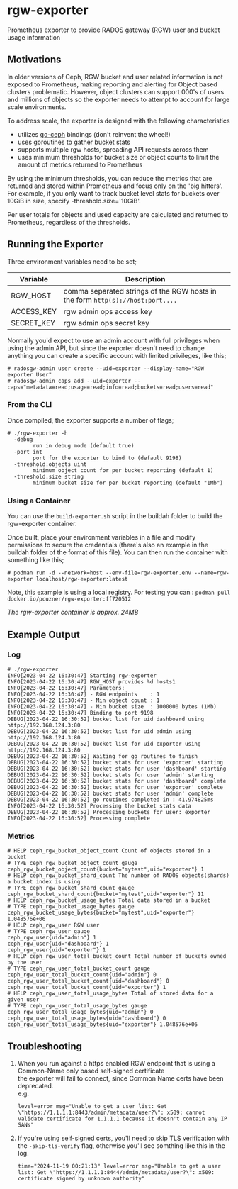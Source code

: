 # rgw-exporter
Prometheus exporter to provide RADOS gateway (RGW) user and bucket usage information

## Motivations
In older versions of Ceph, RGW bucket and user related information is not exposed to Prometheus, making reporting and 
alerting for Object based clusters problematic. However, object clusters can support 000's of users and millions of objects
so the exporter needs to attempt to account for large scale environments.

To address scale, the exporter is designed with the following characteristics

* utilizes [go-ceph](http://github.com/ceph/go-ceph) bindings (don't reinvent the wheel!)
* uses goroutines to gather bucket stats
* supports multiple rgw hosts, spreading API requests across them
* uses minimum thresholds for bucket size or object counts to limit the amount of metrics returned to Prometheus

By using the minimum thresholds, you can reduce the metrics that are returned and stored within Prometheus and focus only on the 'big hitters'. For example, if you only want to track bucket level stats for buckets over 10GiB in size, specify -threshold.size='10GiB'. 

Per user totals for objects and used capacity are calculated and returned to Prometheus, regardless of the thresholds.


## Running the Exporter 

Three environment variables need to be set;

| Variable | Description |
|----------|-------------|
| RGW_HOST | comma separated strings of the RGW hosts in the form ```http(s)://host:port,...``` |
| ACCESS_KEY | rgw admin ops access key |
| SECRET_KEY | rgw admin ops secret key |

Normally you'd expect to use an admin account with full privileges when using the admin API, but since the exporter doesn't need to change anything you can create a specific account with limited privileges, like this;

```
# radosgw-admin user create --uid=exporter --display-name="RGW exporter User"
# radosgw-admin caps add --uid=exporter --caps="metadata=read;usage=read;info=read;buckets=read;users=read"
```

### From the CLI

Once compiled, the exporter supports a number of flags;

```
# ./rgw-exporter -h 
  -debug
        run in debug mode (default true)
  -port int
        port for the exporter to bind to (default 9198)
  -threshold.objects uint
        minimum object count for per bucket reporting (default 1)
  -threshold.size string
        minimum bucket size for per bucket reporting (default "1Mb")
```

### Using a Container
You can use the `build-exporter.sh` script in the buildah folder to build the rgw-exporter container.

Once built, place your environment variables in a file and modify permissions to secure the credentials (there's also an example in the buildah folder of the format of this file). You can then run the container with something like this;

```
# podman run -d --network=host --env-file=rgw-exporter.env --name=rgw-exporter localhost/rgw-exporter:latest
```

Note, this example is using a local registry. For testing you can : ```podman pull docker.io/pcuzner/rgw-exporter:ff720512```

*The rgw-exporter container is approx. 24MB*

## Example Output
### Log
```
# ./rgw-exporter 
INFO[2023-04-22 16:30:47] Starting rgw-exporter                        
INFO[2023-04-22 16:30:47] RGW_HOST provides %d hosts1                  
INFO[2023-04-22 16:30:47] Parameters:                                  
INFO[2023-04-22 16:30:47] - RGW endpoints    : 1                       
INFO[2023-04-22 16:30:47] - Min object count : 1                       
INFO[2023-04-22 16:30:47] - Min bucket size  : 1000000 bytes (1Mb)     
INFO[2023-04-22 16:30:47] Binding to port 9198                         
DEBUG[2023-04-22 16:30:52] bucket list for uid dashboard using http://192.168.124.3:80 
DEBUG[2023-04-22 16:30:52] bucket list for uid admin using http://192.168.124.3:80 
DEBUG[2023-04-22 16:30:52] bucket list for uid exporter using http://192.168.124.3:80 
DEBUG[2023-04-22 16:30:52] Waiting for go routines to finish            
DEBUG[2023-04-22 16:30:52] bucket stats for user 'exporter' starting    
DEBUG[2023-04-22 16:30:52] bucket stats for user 'dashboard' starting   
DEBUG[2023-04-22 16:30:52] bucket stats for user 'admin' starting       
DEBUG[2023-04-22 16:30:52] bucket stats for user 'dashboard' complete   
DEBUG[2023-04-22 16:30:52] bucket stats for user 'exporter' complete    
DEBUG[2023-04-22 16:30:52] bucket stats for user 'admin' complete       
DEBUG[2023-04-22 16:30:52] go routines completed in : 41.974825ms       
INFO[2023-04-22 16:30:52] Processing the bucket stats data             
DEBUG[2023-04-22 16:30:52] Processing buckets for user: exporter        
INFO[2023-04-22 16:30:52] Processing complete  
```

### Metrics
```
# HELP ceph_rgw_bucket_object_count Count of objects stored in a bucket
# TYPE ceph_rgw_bucket_object_count gauge
ceph_rgw_bucket_object_count{bucket="mytest",uid="exporter"} 1
# HELP ceph_rgw_bucket_shard_count The number of RADOS objects(shards) a bucket index is using
# TYPE ceph_rgw_bucket_shard_count gauge
ceph_rgw_bucket_shard_count{bucket="mytest",uid="exporter"} 11
# HELP ceph_rgw_bucket_usage_bytes Total data stored in a bucket
# TYPE ceph_rgw_bucket_usage_bytes gauge
ceph_rgw_bucket_usage_bytes{bucket="mytest",uid="exporter"} 1.048576e+06
# HELP ceph_rgw_user RGW user
# TYPE ceph_rgw_user gauge
ceph_rgw_user{uid="admin"} 1
ceph_rgw_user{uid="dashboard"} 1
ceph_rgw_user{uid="exporter"} 1
# HELP ceph_rgw_user_total_bucket_count Total number of buckets owned by the user
# TYPE ceph_rgw_user_total_bucket_count gauge
ceph_rgw_user_total_bucket_count{uid="admin"} 0
ceph_rgw_user_total_bucket_count{uid="dashboard"} 0
ceph_rgw_user_total_bucket_count{uid="exporter"} 1
# HELP ceph_rgw_user_total_usage_bytes Total of stored data for a given user
# TYPE ceph_rgw_user_total_usage_bytes gauge
ceph_rgw_user_total_usage_bytes{uid="admin"} 0
ceph_rgw_user_total_usage_bytes{uid="dashboard"} 0
ceph_rgw_user_total_usage_bytes{uid="exporter"} 1.048576e+06
```

## Troubleshooting
1. When you run against a https enabled RGW endpoint that is using a Common-Name only based self-signed certificate  
   the exporter will fail to connect, since Common Name certs have been deprecated.  
   e.g.  
   ```
   level=error msg="Unable to get a user list: Get \"https://1.1.1.1:8443/admin/metadata/user?\": x509: cannot validate certificate for 1.1.1.1 because it doesn't contain any IP SANs"
   ```
2. If you're using self-signed certs, you'll need to skip TLS verification with the `-skip-tls-verify` flag, otherwise you'll see somthing like this in the log.
   ```
   time="2024-11-19 00:21:13" level=error msg="Unable to get a user list: Get \"https://1.1.1.1:8444/admin/metadata/user?\": x509: certificate signed by unknown authority"
   ```
